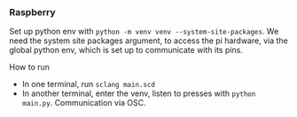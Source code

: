### Raspberry

Set up python env with `python -m venv venv --system-site-packages`. We need the system site packages argument, to access the pi hardware, via the global python env, which is set up to communicate with its pins.

How to run 
- In one terminal, run `sclang main.scd`
- In another terminal, enter the venv, listen to presses with `python main.py`. Communication via OSC.

